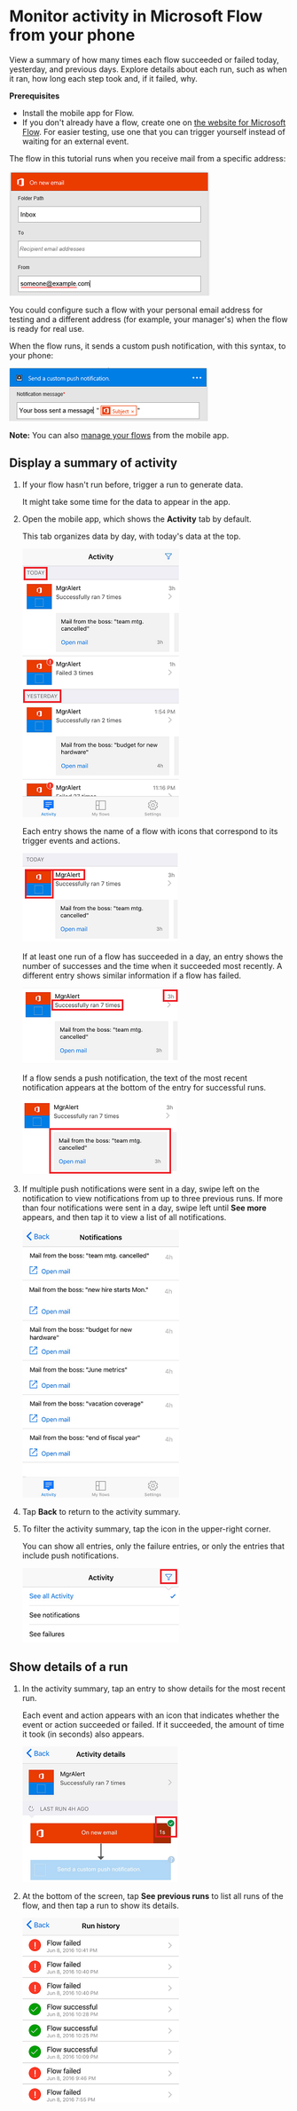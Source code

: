 <properties
    pageTitle="Monitor activity from your phone | Microsoft Flow"
    description="View how many times each flow succeeded or failed, when each run occurred, and how long it took"
    services=""
    suite="flow"
    documentationCenter="na"
    authors="adiregev"
    manager="erikre"
    editor=""
    tags=""/>

<tags
   ms.service="flow"
   ms.devlang="na"
   ms.topic="article"
   ms.tgt_pltfrm="na"
   ms.workload="na"
   ms.date="06/11/2016"
   ms.author="adiregev"/>

# Monitor activity in Microsoft Flow from your phone #
View a summary of how many times each flow succeeded or failed today, yesterday, and previous days. Explore details about each run, such as when it ran, how long each step took and, if it failed, why.

**Prerequisites**
- Install the mobile app for Flow.
- If you don't already have a flow, create one on [the website for Microsoft Flow](https://flow.microsoft.com/en-us/). For easier testing, use one that you can trigger yourself instead of waiting for an external event.

The flow in this tutorial runs when you receive mail from a specific address:

![Trigger flow on receipt of mail from specific address](./media/mobile-monitor-activity/create-trigger.png)

You could configure such a flow with your personal email address for testing and a different address (for example, your manager's) when the flow is ready for real use.

When the flow runs, it sends a custom push notification, with this syntax, to your phone:

![Send push notification](./media/mobile-monitor-activity/create-event.png)

**Note:** You can also [manage your flows](https://flow.microsoft.com/documentation/mobile-manage-flows/) from the mobile app.

## Display a summary of activity ##
1. If your flow hasn't run before, trigger a run to generate data.

	It might take some time for the data to appear in the app.

1. Open the mobile app, which shows the **Activity** tab by default.

	This tab organizes data by day, with today's data at the top.

	![Activity organized by day](./media/mobile-monitor-activity/activity-day2.png)

	Each entry shows the name of a flow with icons that correspond to its trigger events and actions.

	![Name and icons for each flow](./media/mobile-monitor-activity/activity-flow-name.png)

	If at least one run of a flow has succeeded in a day, an entry shows the number of successes and the time when it succeeded most recently. A different entry shows similar information if a flow has failed.

	![Summary of successes or failures](./media/mobile-monitor-activity/activity-summary.png)

	If a flow sends a push notification, the text of the most recent notification appears at the bottom of the entry for successful runs.

	![Example of push notification](./media/mobile-monitor-activity/activity-notification.png)

1. If multiple push notifications were sent in a day, swipe left on the notification to view notifications from up to three previous runs. If more than four notifications were sent in a day, swipe left until **See more** appears, and then tap it to view a list of all notifications.

	![Example of push notification](./media/mobile-monitor-activity/activity-notification-list.png)

1. Tap **Back** to return to the activity summary.

1. To filter the activity summary, tap the icon in the upper-right corner.

	You can show all entries, only the failure entries, or only the entries that include push notifications.

	![Show all runs, only failures, or only notifications](./media/mobile-monitor-activity/activity-filter.png)

## Show details of a run ##
1. In the activity summary, tap an entry to show details for the most recent run.

 	Each event and action appears with an icon that indicates whether the event or action succeeded or failed. If it succeeded, the amount of time it took (in seconds) also appears.

	![Details of a run](./media/mobile-monitor-activity/activity-icons.png)

1. At the bottom of the screen, tap **See previous runs** to list all runs of the flow, and then tap a run to show its details.

	![Success/failure history](./media/mobile-monitor-activity/history-mixed.png)
